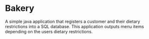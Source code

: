 # Bakery

A simple java application that registers a customer and their dietary restrictions into a SQL database.
This application outputs menu items depending on the users dietary restrictions.
